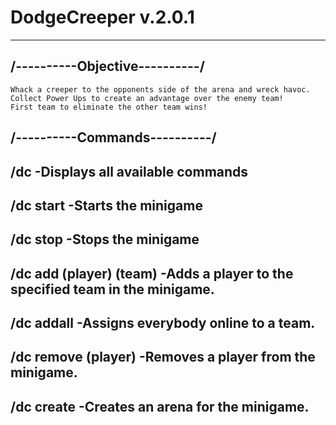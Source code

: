 # DodgeCreeper v.2.0.1
---
/----------Objective----------/
---
```
Whack a creeper to the opponents side of the arena and wreck havoc.
Collect Power Ups to create an advantage over the enemy team!
First team to eliminate the other team wins!
```
/----------Commands----------/
---
/dc                     -Displays all available commands
---
/dc start               -Starts the minigame
---
/dc stop                -Stops the minigame
---
/dc add (player) (team) -Adds a player to the specified team in the minigame.
---
/dc addall              -Assigns everybody online to a team.
---
/dc remove (player)     -Removes a player from the minigame.
---
/dc create              -Creates an arena for the minigame.
---


